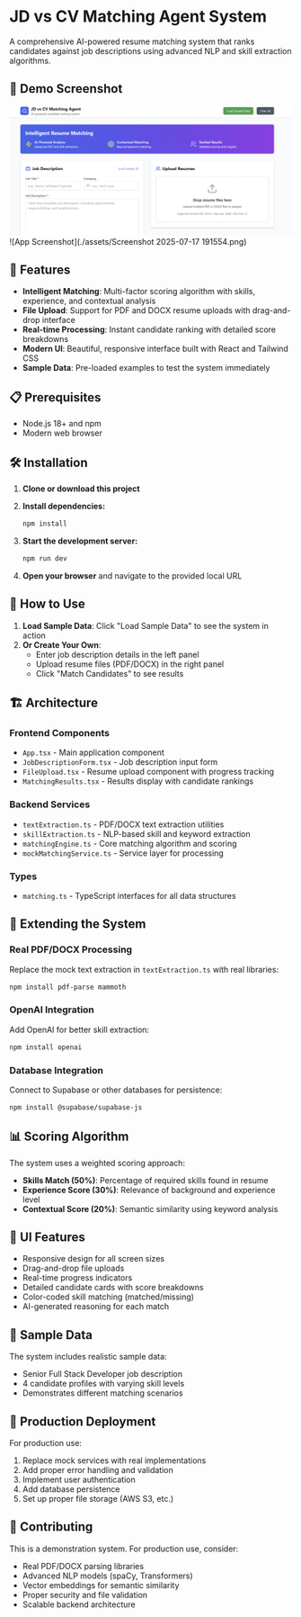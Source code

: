 # JD vs CV Matching Agent System

A comprehensive AI-powered resume matching system that ranks candidates against job descriptions using advanced NLP and skill extraction algorithms.

## 🚀 Demo Screenshot

![App Screenshot](./assets/SS-1.png)
![App Screenshot](./assets/Screenshot 2025-07-17 191554.png)

## 🚀 Features

- **Intelligent Matching**: Multi-factor scoring algorithm with skills, experience, and contextual analysis
- **File Upload**: Support for PDF and DOCX resume uploads with drag-and-drop interface
- **Real-time Processing**: Instant candidate ranking with detailed score breakdowns
- **Modern UI**: Beautiful, responsive interface built with React and Tailwind CSS
- **Sample Data**: Pre-loaded examples to test the system immediately

## 📋 Prerequisites

- Node.js 18+ and npm
- Modern web browser

## 🛠️ Installation

1. **Clone or download this project**
2. **Install dependencies:**

   ```bash
   npm install
   ```

3. **Start the development server:**

   ```bash
   npm run dev
   ```

4. **Open your browser** and navigate to the provided local URL

## 🎯 How to Use

1. **Load Sample Data**: Click "Load Sample Data" to see the system in action
2. **Or Create Your Own**:
   - Enter job description details in the left panel
   - Upload resume files (PDF/DOCX) in the right panel
   - Click "Match Candidates" to see results

## 🏗️ Architecture

### Frontend Components

- `App.tsx` - Main application component
- `JobDescriptionForm.tsx` - Job description input form
- `FileUpload.tsx` - Resume upload component with progress tracking
- `MatchingResults.tsx` - Results display with candidate rankings

### Backend Services

- `textExtraction.ts` - PDF/DOCX text extraction utilities
- `skillExtraction.ts` - NLP-based skill and keyword extraction
- `matchingEngine.ts` - Core matching algorithm and scoring
- `mockMatchingService.ts` - Service layer for processing

### Types

- `matching.ts` - TypeScript interfaces for all data structures

## 🔧 Extending the System

### Real PDF/DOCX Processing

Replace the mock text extraction in `textExtraction.ts` with real libraries:

```bash
npm install pdf-parse mammoth
```

### OpenAI Integration

Add OpenAI for better skill extraction:

```bash
npm install openai
```

### Database Integration

Connect to Supabase or other databases for persistence:

```bash
npm install @supabase/supabase-js
```

## 📊 Scoring Algorithm

The system uses a weighted scoring approach:

- **Skills Match (50%)**: Percentage of required skills found in resume
- **Experience Score (30%)**: Relevance of background and experience level
- **Contextual Score (20%)**: Semantic similarity using keyword analysis

## 🎨 UI Features

- Responsive design for all screen sizes
- Drag-and-drop file uploads
- Real-time progress indicators
- Detailed candidate cards with score breakdowns
- Color-coded skill matching (matched/missing)
- AI-generated reasoning for each match

## 📝 Sample Data

The system includes realistic sample data:

- Senior Full Stack Developer job description
- 4 candidate profiles with varying skill levels
- Demonstrates different matching scenarios

## 🚀 Production Deployment

For production use:

1. Replace mock services with real implementations
2. Add proper error handling and validation
3. Implement user authentication
4. Add database persistence
5. Set up proper file storage (AWS S3, etc.)

## 🤝 Contributing

This is a demonstration system. For production use, consider:

- Real PDF/DOCX parsing libraries
- Advanced NLP models (spaCy, Transformers)
- Vector embeddings for semantic similarity
- Proper security and file validation
- Scalable backend architecture
